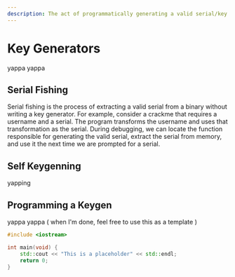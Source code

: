 ```yaml
---
description: The act of programmatically generating a valid serial/key for a given binary.
---
```


# Key Generators

yappa yappa

## Serial Fishing

Serial fishing is the process of extracting a valid serial from a binary without writing a key generator. For example, consider a crackme that requires a username and a serial. The program transforms the username and uses that transformation as the serial. During debugging, we can locate the function responsible for generating the valid serial, extract the serial from memory, and use it the next time we are prompted for a serial.

## Self Keygenning

yapping

## Programming a Keygen

yappa yappa ( when I'm done, feel free to use this as a template )

```cpp
#include <iostream>

int main(void) {
    std::cout << "This is a placeholder" << std::endl;
    return 0;
}
```
